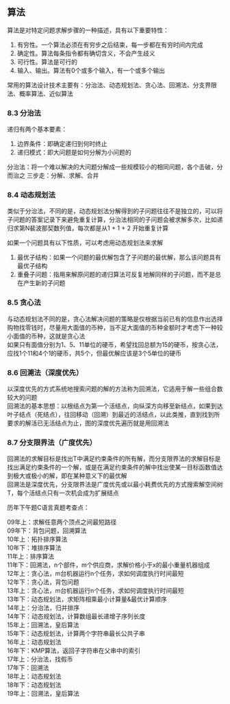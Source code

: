 ## 算法
算法是对特定问题求解步骤的一种描述，具有以下重要特性：  
1. 有穷性。一个算法必须在有穷步之后结束，每一步都在有穷时间内完成  
2. 确定性。算法每条指令都有确切含义，不会产生歧义  
3. 可行性。算法是可行的  
4. 输入、输出。算法有0个或多个输入，有一个或多个输出

常用的算法设计技术主要有：分治法、动态规划法、贪心法、回溯法、分支界限法、概率算法、近似算法

### 8.3 分治法
递归有两个基本要素：  
1. 边界条件：即确定递归到何时终止  
2. 递归模式：即大问题是如何分解为小问题的

分治法：将一个难以解决的大问题分解成一些规模较小的相同问题，各个击破，分而治之
三步走：分解、求解、合并
### 8.4 动态规划法
类似于分治法，不同的是，动态规划法分解得到的子问题往往不是独立的，可以将子问题的答案记录下来避免重复计算，分治法相同的子问题会被求解多次，比如递归求第N裴波那契数列值，每次都是从1 + 1 + 2 开始重复计算

如果一个问题具有以下性质，可以考虑用动态规划法来求解  
1. 最优子结构：如果一个问题的最优解包含了子问题的最优解，那么该问题具有最优子结构  
2. 重叠子问题：指用来解原问题的递归算法可反复地解同样的子问题，而不是总在产生新的子问题  

### 8.5 贪心法
与动态规划法不同的是，贪心法解决问题的策略是仅根据当前已有的信息作出选择  
购物找零钱时，尽量用大面值的币种，当不足大面值的币种金额时才考虑下一种较小面值的币种，这就是贪心法  
如果只有面值分别为1、5、11单位的硬币，希望找回总额为15的硬币，按贪心法，应找1个11和4个1的硬币，共5个，但最优解应该是3个5单位的硬币

### 8.6 回溯法（深度优先）
以深度优先的方式系统地搜索问题的解的方法称为回溯法，它适用于解一些组合数较大的问题  
回溯法的基本思想：以根结点为第一个活结点，向纵深方向移至新结点，如果到达叶子结点（死结点），往回移动（回溯）到最近的活结点，以此类推，直到找到所要求的解活已无活结点为止，图的深度优先遍历就是用回溯法  

### 8.7 分支限界法（广度优先）
回溯法的求解目标是找出T中满足约束条件的所有解，而分支限界法的求解目标是找出满足约束条件的一个解，或是在满足约束条件的解中找出使某一目标函数值达到极大或极小的解，即在某种意义下的最优解    
回溯法是深度优先，分支限界法是广度优先或以最小耗费优先的方式搜索解空间树T，每个活结点只有一次机会成为扩展结点  

历年下午题C语言真题考查点：  

09年上：求解任意两个顶点之间最短路径  
09年下：背包问题，回溯算法  
10年上：拓扑排序算法  
10年下：堆排序算法  
11年上：排序算法  
11年下：回溯法，n个部件，m个供应商，求解价格小于x的最小重量机器组成  
12年上：贪心法，m台机器运行n个任务，求如何调度执行时间最短  
12年下：贪心法，背包问题  
13年上：贪心法，m台机器运行n个任务，求如何调度执行时间最短  
13年下：动态规划法，求矩阵相乘最小计算量&最优计算顺序  
14年上：分治法，归并排序  
14年下：动态规划法，计算数组最长递增子序列长度  
15年上：回溯法，皇后算法  
15年下：动态规划法，计算两个字符串最长公共子串  
16年上：动态规划法  
16年下：KMP算法，返回子字符串在父串中的索引    
17年上：分治法，找假币  
17年下：回溯法  
18年上：动态规划法  
18年下：动态规划法  
19年上：回溯法，皇后算法  


